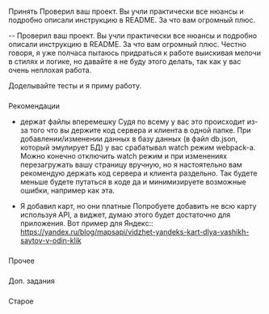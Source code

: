 
###
Принять
Проверил ваш проект. Вы учли практически все нюансы и подробно описали инструкцию в README. За что вам огромный плюс.

--
Проверил ваш проект. Вы учли практически все нюансы и подробно описали инструкцию в README. За что вам огромный плюс. Честно говоря, я уже полчаса пытаюсь придраться к работе выискивая мелочи в стилях и логике, но давайте я не буду этого делать, так как у вас очень неплохая работа.

Доделывайте тесты и я приму работу.





###
Рекомендации
- держат файлы вперемешку
Судя по всему у вас это происходит из-за того что вы держите код сервера и клиента в одной папке. При добавлении/изменении данных в базу данных (в файл db.json, который эмулирует БД) у вас срабатывал watch режим webpack-a.  Можно конечно отключить watch режим и при изменениях перезагружать вашу страницу вручную, но я настоятельно вам рекомендую держать код сервера и клиента раздельно. Так будете меньше будете путаться в коде да и минимизируете возможные ошибки, например как эта.

- Я добавил карт, но они платные
Попробуете добавить не всю карту используя API, а виджет, думаю  этого будет достаточно для приложения. Вот пример для Яндекс::
https://yandex.ru/blog/mapsapi/vidzhet-yandeks-kart-dlya-vashikh-saytov-v-odin-klik

###
Прочее


###
Доп. задания







###
Старое
